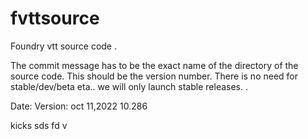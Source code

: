 # fvttsource

Foundry vtt source code .

The commit message has to be the exact name of the directory of the source code. This should be the version number.
There is no need for stable/dev/beta eta.. we will only launch stable releases.
.

Date: Version:
oct 11,2022 10.286

kicks
sds
fd
v
